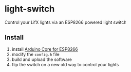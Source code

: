# light-switch

Control your LifX lights via an ESP8266 powered light switch

## Install

1. install [Arduino Core for ESP8266](https://github.com/esp8266/Arduino)
1. modify the `config.h` file
1. build and upload the software
1. flip the switch on a new old way to control your lights

